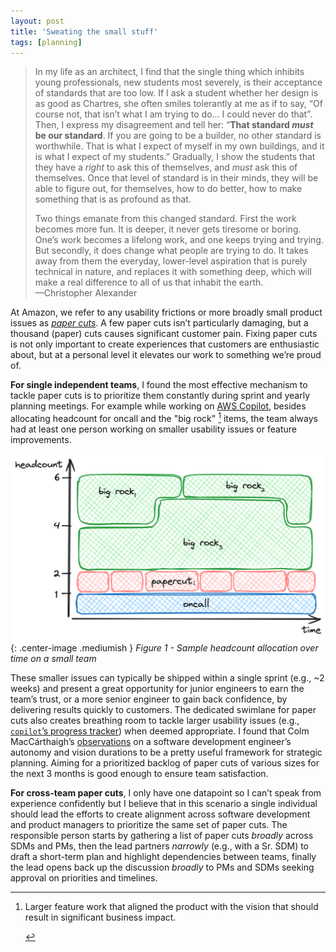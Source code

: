 ```yaml
---
layout: post
title: 'Sweating the small stuff'
tags: [planning]
---
```


> In my life as an architect, I find that the single thing which inhibits young professionals, new students most severely, is their acceptance of standards that are too low. If I ask a student whether her design is as good as Chartres, she often smiles tolerantly at me as if to say, “Of course not, that isn’t what I am trying to do… I could never do that”.  
> Then, I express my disagreement and tell her: “**That standard _must_ be our standard**. If you are going to be a builder, no other standard is worthwhile. That is what I expect of myself in my own buildings, and it is what I expect of my students.”  Gradually, I show the students that they have a _right_ to ask this of themselves, and _must_ ask this of themselves. Once that level of standard is in their minds, they will be able to figure out, for themselves, how to do better, how to make something that is as profound as that.  
>  
> Two things emanate from this changed standard. First the work becomes more fun. It is deeper, it never gets tiresome or boring. One’s work becomes a lifelong work, and one keeps trying and trying. But secondly, it does change what people are trying to do. It takes away from them the everyday, lower-level aspiration that is purely technical in nature, and replaces it with something deep, which will make a real difference to all of us that inhabit the earth.  
> —Christopher Alexander

At Amazon, we refer to any usability frictions or more broadly small product issues as [_paper cuts_](https://youtu.be/DcWqzZ3I2cY?feature=shared&t=5893). A few paper cuts isn’t particularly damaging, but a thousand (paper) cuts causes significant customer pain. Fixing paper cuts is not only important to create experiences that customers are enthusiastic about, but at a personal level it elevates our work to something we’re proud of.

**For single independent teams**, I found the most effective mechanism to tackle paper cuts is to prioritize them constantly during sprint and yearly planning meetings. For example while working on [AWS Copilot](https://github.com/aws/copilot-cli), besides allocating headcount for oncall and the "big rock" [^1] items, the team always had at least one person working on smaller usability issues or feature improvements.

![headcount allocation over time](/assets/sweating-the-small-stuff/headcount-allocation.png){: .center-image .mediumish }
<span class="center-image" style="text-align: center;"><i>Figure 1 - Sample headcount allocation over time on a small team</i></span>

These smaller issues can typically be shipped within a single sprint (e.g., ~2 weeks) and present a great opportunity for junior engineers to earn the team’s trust, or a more senior engineer to gain back confidence, by delivering results quickly to customers. The dedicated swimlane for paper cuts also creates breathing room to tackle larger usability issues (e.g., [`copilot`’s progress tracker](https://efekarakus.com/2021/02/04/how-to-solve-it-progress-tracker.html)) when deemed appropriate. I found that Colm MacCárthaigh’s [observations](https://twitter.com/colmmacc/status/1034168199187652608) on a software development engineer’s autonomy and vision durations to be a pretty useful framework for strategic planning. Aiming for a prioritized backlog of paper cuts of various sizes for the next 3 months is good enough to ensure team satisfaction.

**For cross-team paper cuts**, I only have one datapoint so I can’t speak from experience confidently but I believe that in this scenario a single individual should lead the efforts to create alignment across software development and product managers to prioritize the same set of paper cuts. The responsible person starts by gathering a list of paper cuts _broadly_ across SDMs and PMs, then the lead partners _narrowly_ (e.g., with a Sr. SDM) to draft a short-term plan and highlight dependencies between teams, finally the lead opens back up the discussion _broadly_ to PMs and SDMs seeking approval on priorities and timelines.

[^1]:<p>Larger feature work that aligned the product with the vision that should result in significant business impact.</p>